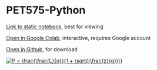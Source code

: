# PET575-Python

[Link to static notebook](https://andrzejtunkiel.github.io/PET575-Python/PET575%2C_Data_Analysis_in_Python.html), best for viewing

[Open in Google Colab](https://colab.research.google.com/github/AndrzejTunkiel/PET575-Python/blob/master/PET575%2C_Data_Analysis_in_Python.ipynb), interactive, requires Google account

[Open in Github](https://github.com/AndrzejTunkiel/PET575-Python/blob/master/PET575%2C_Data_Analysis_in_Python.ipynb), for download

<a href="https://www.codecogs.com/eqnedit.php?latex=P&space;=&space;\frac{\frac{L}{q}}{1&space;&plus;&space;\sqrt{(\frac{z}{q})}}" target="_blank"><img src="https://latex.codecogs.com/svg.latex?P&space;=&space;\frac{\frac{L}{q}}{1&space;&plus;&space;\sqrt{(\frac{z}{q})}}" title="P = \frac{\frac{L}{q}}{1 + \sqrt{(\frac{z}{q})}}" /></a>
